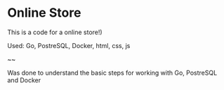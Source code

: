 ﻿# Online Store

This is a code for a online store!)

Used: Go, PostreSQL, Docker, html, css, js

~~

Was done to understand the basic steps for working with Go, PostreSQL and Docker
